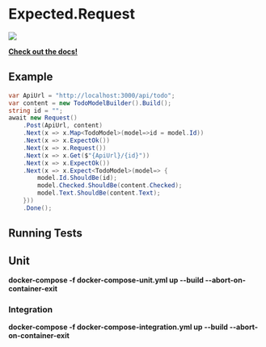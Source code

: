 # Expected.Request

![](https://api.travis-ci.org/wright-development/Expected.Request.svg?branch=master)

**[Check out the docs!](https://wright-development.github.io/Expected.Request/)**

## Example

``` csharp
var ApiUrl = "http://localhost:3000/api/todo";
var content = new TodoModelBuilder().Build();
string id = "";
await new Request()
    .Post(ApiUrl, content)
    .Next(x => x.Map<TodoModel>(model=>id = model.Id))
    .Next(x => x.ExpectOk())
    .Next(x => x.Request())
    .Next(x => x.Get($"{ApiUrl}/{id}"))
    .Next(x => x.ExpectOk())
    .Next(x => x.Expect<TodoModel>(model=> {
        model.Id.ShouldBe(id);
        model.Checked.ShouldBe(content.Checked);
        model.Text.ShouldBe(content.Text);
    }))
    .Done();
```

## Running Tests

## Unit

**docker-compose -f docker-compose-unit.yml up --build --abort-on-container-exit**

### Integration

**docker-compose -f docker-compose-integration.yml up --build --abort-on-container-exit**
